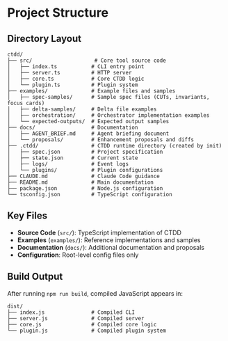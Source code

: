 # Project Structure

## Directory Layout

```
ctdd/
├── src/                    # Core tool source code
│   ├── index.ts           # CLI entry point
│   ├── server.ts          # HTTP server
│   ├── core.ts            # Core CTDD logic
│   └── plugin.ts          # Plugin system
├── examples/              # Example files and samples
│   ├── spec-samples/      # Sample spec files (CUTs, invariants, focus cards)
│   ├── delta-samples/     # Delta file examples
│   ├── orchestration/     # Orchestrator implementation examples
│   └── expected-outputs/  # Expected output samples
├── docs/                  # Documentation
│   ├── AGENT_BRIEF.md     # Agent briefing document
│   └── proposals/         # Enhancement proposals and diffs
├── .ctdd/                 # CTDD runtime directory (created by init)
│   ├── spec.json          # Project specification
│   ├── state.json         # Current state
│   ├── logs/              # Event logs
│   └── plugins/           # Plugin configurations
├── CLAUDE.md              # Claude Code guidance
├── README.md              # Main documentation
├── package.json           # Node.js configuration
└── tsconfig.json          # TypeScript configuration
```

## Key Files

- **Source Code** (`src/`): TypeScript implementation of CTDD
- **Examples** (`examples/`): Reference implementations and samples
- **Documentation** (`docs/`): Additional documentation and proposals
- **Configuration**: Root-level config files only

## Build Output

After running `npm run build`, compiled JavaScript appears in:
```
dist/
├── index.js               # Compiled CLI
├── server.js              # Compiled server
├── core.js                # Compiled core logic
└── plugin.js              # Compiled plugin system
```